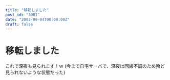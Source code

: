 ```yaml
---
title: "移転しました"
post_id: "3081"
date: "2003-09-04T00:00:00Z"
draft: false
---
```


# 移転しました

これで深夜も見られます！ｗ (今まで自宅サーバで、深夜は回線不調のため殆ど見られないような状態だった)

